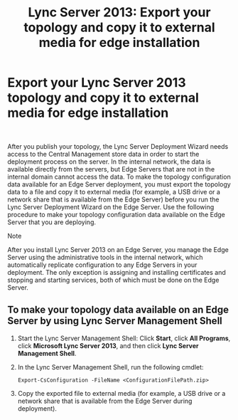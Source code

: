 ﻿---
title: 'Lync Server 2013: Export your topology and copy it to external media for edge installation'
TOCTitle: Export your topology and copy it to external media for edge installation
ms:assetid: def9f416-c519-4a72-b242-7d3057d9c1fd
ms:mtpsurl: https://technet.microsoft.com/en-us/library/Gg398983(v=OCS.15)
ms:contentKeyID: 48185615
ms.date: 07/23/2014
mtps_version: v=OCS.15
---

# Export your Lync Server 2013 topology and copy it to external media for edge installation

 


After you publish your topology, the Lync Server Deployment Wizard needs access to the Central Management store data in order to start the deployment process on the server. In the internal network, the data is available directly from the servers, but Edge Servers that are not in the internal domain cannot access the data. To make the topology configuration data available for an Edge Server deployment, you must export the topology data to a file and copy it to external media (for example, a USB drive or a network share that is available from the Edge Server) before you run the Lync Server Deployment Wizard on the Edge Server. Use the following procedure to make your topology configuration data available on the Edge Server that you are deploying.


> [!NOTE]
> After you install Lync Server 2013 on an Edge Server, you manage the Edge Server using the administrative tools in the internal network, which automatically replicate configuration to any Edge Servers in your deployment. The only exception is assigning and installing certificates and stopping and starting services, both of which must be done on the Edge Server.



## To make your topology data available on an Edge Server by using Lync Server Management Shell

1.  Start the Lync Server Management Shell: Click **Start**, click **All Programs**, click **Microsoft Lync Server 2013**, and then click **Lync Server Management Shell**.

2.  In the Lync Server Management Shell, run the following cmdlet:
    
        Export-CsConfiguration -FileName <ConfigurationFilePath.zip>

3.  Copy the exported file to external media (for example, a USB drive or a network share that is available from the Edge Server during deployment).

